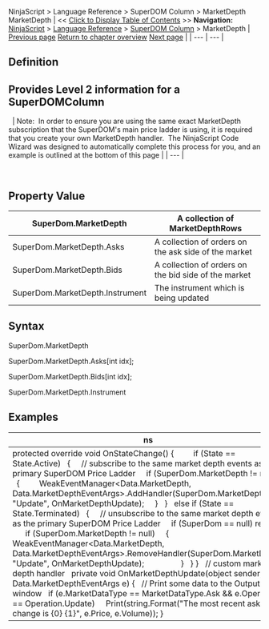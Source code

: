 ﻿
NinjaScript > Language Reference > SuperDOM Column > MarketDepth
MarketDepth
| << [Click to Display Table of Contents](superdomcolumn_marketdepth.md) >> **Navigation:**     [NinjaScript](ninjascript.md) > [Language Reference](language_reference_wip.md) > [SuperDOM Column](superdom_column.md) > MarketDepth | [Previous page](superdom_column.md) [Return to chapter overview](superdom_column.md) [Next page](superdomcolumn_onmarketdata.md) |
| --- | --- |
## Definition
## Provides Level 2 information for a SuperDOMColumn
 
| Note:  In order to ensure you are using the same exact MarketDepth subscription that the SuperDOM's main price ladder is using, it is required that you create your own MarketDepth handler.  The NinjaScript Code Wizard was designed to automatically complete this process for you, and an example is outlined at the bottom of this page |
| --- |

 
## Property Value
| SuperDom.MarketDepth | A collection of MarketDepthRows |
| --- | --- |
| SuperDom.MarketDepth.Asks | A collection of orders on the ask side of the market |
| SuperDom.MarketDepth.Bids | A collection of orders on the bid side of the market |
| SuperDom.MarketDepth.Instrument | The instrument which is being updated |

## Syntax
SuperDom.MarketDepth  

SuperDom.MarketDepth.Asks[int idx];  

SuperDom.MarketDepth.Bids[int idx];  

SuperDom.MarketDepth.Instrument
## 
## Examples
| ns |
| --- |
| protected override void OnStateChange() {          if (State == State.Active)    {      // subscribe to the same market depth events as the primary SuperDOM Price Ladder      if (SuperDom.MarketDepth != null)      {          WeakEventManager<Data.MarketDepth<LadderRow>, Data.MarketDepthEventArgs>.AddHandler(SuperDom.MarketDepth, "Update", OnMarketDepthUpdate);      }    }    else if (State == State.Terminated)    {      // unsubscribe to the same market depth events as the primary SuperDOM Price Ladder      if (SuperDom == null) return;        if (SuperDom.MarketDepth != null)      {          WeakEventManager<Data.MarketDepth<LadderRow>, Data.MarketDepthEventArgs>.RemoveHandler(SuperDom.MarketDepth, "Update", OnMarketDepthUpdate);                  }    } }   // custom market depth handler   private void OnMarketDepthUpdate(object sender, Data.MarketDepthEventArgs e) {    // Print some data to the Output window    if (e.MarketDataType == MarketDataType.Ask && e.Operation == Operation.Update)      Print(string.Format("The most recent ask change is {0} {1}", e.Price, e.Volume)); } |
